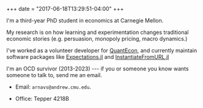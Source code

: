 +++
date = "2017-06-18T13:29:51-04:00"
+++

I'm a third-year PhD student in economics at Carnegie Mellon. 

My research is on how learning and experimentation changes traditional economic stories (e.g. persuasion, monopoly pricing, macro dynamics.)

I've worked as a volunteer developer for [QuantEcon](https://quantecon.org), and currently maintain software packages like [Expectations.jl](https://github.com/QuantEcon/Expectations.jl) and [InstantiateFromURL.jl](https://github.com/QuantEcon/InstantiateFromURL.jl) 

I'm an OCD survivor (2013-2023) --- if you or someone you know wants someone to talk to, send me an email.

* Email: `arnavs@andrew.cmu.edu`. 

* Office: Tepper 4218B


